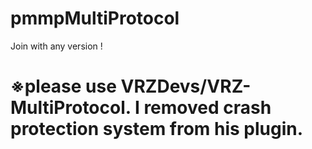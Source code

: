 # pmmpMultiProtocol
Join with any version !  
# ※please use VRZDevs/VRZ-MultiProtocol. I removed crash protection system from his plugin.
